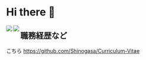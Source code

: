 # Hi there 👋

<!-- https://github.com/anuraghazra/github-readme-stats -->
<a href="https://github.com/anuraghazra/github-readme-stats">
  <img align="left" src="https://github-readme-stats.vercel.app/api?username=Shinogasa&count_private=true&show_icons=true&theme=blue-green" />
</a>
<a href="https://github.com/anuraghazra/github-readme-stats">
  <img align="left" src="https://github-readme-stats.vercel.app/api/top-langs/?username=Shinogasa&theme=blue-green" />
</a>

## 職務経歴など

こちら
https://github.com/Shinogasa/Curriculum-Vitae
